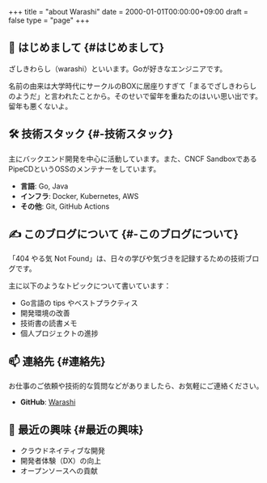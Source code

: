 +++
title = "about Warashi"
date = 2000-01-01T00:00:00+09:00
draft = false
type = "page"
+++

## 👋 はじめまして {#はじめまして}

ざしきわらし（warashi）といいます。Goが好きなエンジニアです。

名前の由来は大学時代にサークルのBOXに居座りすぎて「まるでざしきわらしのようだ」と言われたことから。そのせいで留年を重ねたのはいい思い出です。留年も悪くないよ。


## 🛠️ 技術スタック {#️-技術スタック}

主にバックエンド開発を中心に活動しています。また、CNCF SandboxであるPipeCDというOSSのメンテナーをしています。

-   ****言語****: Go, Java
-   ****インフラ****: Docker, Kubernetes, AWS
-   ****その他****: Git, GitHub Actions


## ✍️ このブログについて {#️-このブログについて}

「404 やる気 Not Found」は、日々の学びや気づきを記録するための技術ブログです。

主に以下のようなトピックについて書いています：

-   Go言語の tips やベストプラクティス
-   開発環境の改善
-   技術書の読書メモ
-   個人プロジェクトの進捗


## 📫 連絡先 {#連絡先}

お仕事のご依頼や技術的な質問などがありましたら、お気軽にご連絡ください。

-   ****GitHub****: [Warashi](<https://github.com/Warashi>)


## 🎯 最近の興味 {#最近の興味}

-   クラウドネイティブな開発
-   開発者体験（DX）の向上
-   オープンソースへの貢献
